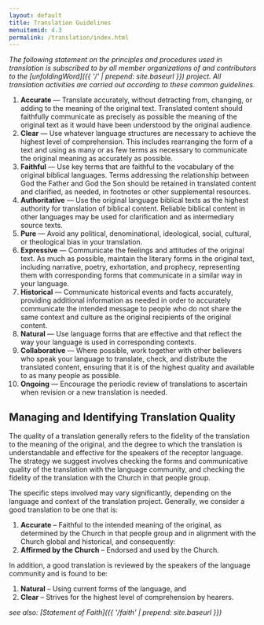 ```yaml
---
layout: default
title: Translation Guidelines
menuitemid: 4.3
permalink: /translation/index.html
---
```


*The following statement on the principles and procedures used in
translation is subscribed to by all member organizations of and
contributors to the [unfoldingWord]({{ '/' | prepend: site.baseurl }}) project. All translation
activities are carried out according to these common guidelines.*

1.  **Accurate** — Translate accurately, without detracting from,
    changing, or adding to the meaning of the original text. Translated
    content should faithfully communicate as precisely as possible the
    meaning of the original text as it would have been understood by the
    original audience.
2.  **Clear** — Use whatever language structures are necessary to
    achieve the highest level of comprehension. This includes
    rearranging the form of a text and using as many or as few terms as
    necessary to communicate the original meaning as accurately as
    possible.
3.  **Faithful** — Use key terms that are faithful to the vocabulary of
    the original biblical languages. Terms addressing the relationship
    between God the Father and God the Son should be retained in
    translated content and clarified, as needed, in footnotes or other
    supplemental resources.
4.  **Authoritative** — Use the original language biblical texts as the
    highest authority for translation of biblical content. Reliable
    biblical content in other languages may be used for clarification
    and as intermediary source texts.
5.  **Pure** — Avoid any political, denominational, ideological, social,
    cultural, or theological bias in your translation.
6.  **Expressive** — Communicate the feelings and attitudes of the
    original text. As much as possible, maintain the literary forms in
    the original text, including narrative, poetry, exhortation, and
    prophecy, representing them with corresponding forms that
    communicate in a similar way in your language.
7.  **Historical** — Communicate historical events and facts accurately,
    providing additional information as needed in order to accurately
    communicate the intended message to people who do not share the same
    context and culture as the original recipients of the original
    content.
8.  **Natural** — Use language forms that are effective and that reflect
    the way your language is used in corresponding contexts.
9.  **Collaborative** — Where possible, work together with other
    believers who speak your language to translate, check, and
    distribute the translated content, ensuring that it is of the
    highest quality and available to as many people as possible.
10. **Ongoing** — Encourage the periodic review of translations to
    ascertain when revision or a new translation is needed.

Managing and Identifying Translation Quality
--------------------------------------------

The quality of a translation generally refers to the fidelity of the
translation to the meaning of the original, and the degree to which the
translation is understandable and effective for the speakers of the
receptor language. The strategy we suggest involves checking the forms
and communicative quality of the translation with the language
community, and checking the fidelity of the translation with the Church
in that people group.

The specific steps involved may vary significantly, depending on the
language and context of the translation project. Generally, we consider
a good translation to be one that is:

1.  **Accurate** – Faithful to the intended meaning of the original, as
    determined by the Church in that people group and in alignment with
    the Church global and historical, and consequently:
2.  **Affirmed by the Church** – Endorsed and used by the Church.

In addition, a good translation is reviewed by the speakers of the
language community and is found to be:

1.  **Natural** – Using current forms of the language, and
2.  **Clear** – Strives for the highest level of comprehension by
    hearers.

*see also: [Statement of Faith]({{ '/faith' | prepend: site.baseurl }})*
